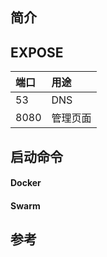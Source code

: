 ## 简介



## EXPOSE

| 端口 | 用途 |
| :--- | :--- |
| 53 | DNS |
| 8080 | 管理页面 |



## 启动命令

<!-- tabs:start -->
#### **Docker**



#### **Swarm**


<!-- tabs:end -->



## 参考

